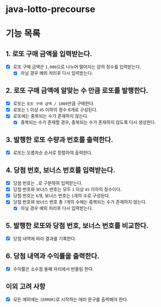 # java-lotto-precourse

# 기능 목록

## 1. 로또 구매 금액을 입력받는다.

- [x] 로또 구매 금액은 `1,000`으로 나누어 떨어지는 양의 정수를 입력받는다.
    - [x] 아닐 경우 예외 처리후 다시 입력받는다.

## 2. 로또 구매 금액에 알맞는 수 만큼 로또를 발행한다.

- [x] 로또는 `로또 구매 금액 / 1000`만큼 구매한다.
- [x] 로또는 `1` 이상 `45` 이하의 정수 6개로 구성된다.
- [x] 로또에는 중복되는 수가 존재하지 않는다.
    - [x] 중복되는 수가 존재할 경우, 중복되는 수가 존재하지 않도록 다시 생성한다.

## 3. 발행한 로또 수량과 번호를 출력한다.

- [x] 로또는 오름차순 순서로 정렬하여 출력한다.

## 4. 당첨 번호, 보너스 번호를 입력받는다.
- [x] 당첨 번호는 `,`로 구분하여 입력받는다.
- [x] 당첨 번호와 보너스 번호는 모두 `1` 이상 `45` 이하의 정수이다.
- [x] 당첨 번호는 `6`개, 보너스 번호는 `1`개의 수로 구성된다.
- [x] 당첨 번호와 보너스 번호 총 `7`개의 수에는 중복되는 수가 존재하지 않는다.
    - [x] 아닐 경우 예외 처리후 다시 입력받는다.

## 5. 발행한 로또와 당첨 번호, 보너스 번호를 비교한다.

- [x] 당첨 내역에 따라 결과를 기록한다.

## 6. 당첨 내역과 수익률을 출력한다.

- [x] 수익률은 소수점 둘째 자리에서 반올림 한다.

## 이외 고려 사항

- [x] 모든 예외에는 `[ERROR]`로 시작하는 에러 문구를 출력해야 한다.
